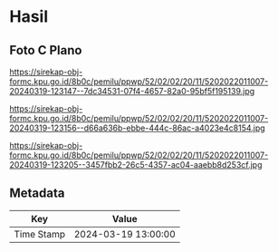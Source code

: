 # Hasil

## Foto C Plano

https://sirekap-obj-formc.kpu.go.id/8b0c/pemilu/ppwp/52/02/02/20/11/5202022011007-20240319-123147--7dc34531-07f4-4657-82a0-95bf5f195139.jpg

https://sirekap-obj-formc.kpu.go.id/8b0c/pemilu/ppwp/52/02/02/20/11/5202022011007-20240319-123156--d66a636b-ebbe-444c-86ac-a4023e4c8154.jpg

https://sirekap-obj-formc.kpu.go.id/8b0c/pemilu/ppwp/52/02/02/20/11/5202022011007-20240319-123205--3457fbb2-26c5-4357-ac04-aaebb8d253cf.jpg


## Metadata

| Key        | Value               |
| ---------- | ------------------- |
| Time Stamp | 2024-03-19 13:00:00 |



